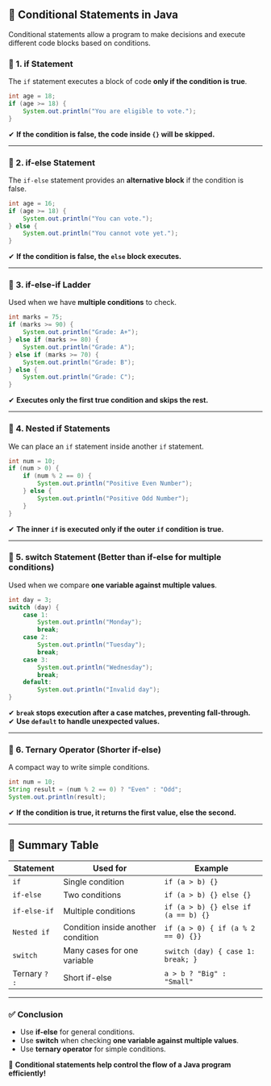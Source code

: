 ## **🔹 Conditional Statements in Java**
Conditional statements allow a program to make decisions and execute different code blocks based on conditions.

### **🔸 1. if Statement**
The `if` statement executes a block of code **only if the condition is true**.

```java
int age = 18;
if (age >= 18) {
    System.out.println("You are eligible to vote.");
}
```
✔ **If the condition is false, the code inside `{}` will be skipped.**


---

### **🔸 2. if-else Statement**
The `if-else` statement provides an **alternative block** if the condition is false.

```java
int age = 16;
if (age >= 18) {
    System.out.println("You can vote.");
} else {
    System.out.println("You cannot vote yet.");
}
```

✔ **If the condition is false, the `else` block executes.**


---

### **🔸 3. if-else-if Ladder**
Used when we have **multiple conditions** to check.

```java
int marks = 75;
if (marks >= 90) {
    System.out.println("Grade: A+");
} else if (marks >= 80) {
    System.out.println("Grade: A");
} else if (marks >= 70) {
    System.out.println("Grade: B");
} else {
    System.out.println("Grade: C");
}
```
✔ **Executes only the first true condition and skips the rest.**


---

### **🔸 4. Nested if Statements**
We can place an `if` statement inside another `if` statement.

```java
int num = 10;
if (num > 0) {
    if (num % 2 == 0) {
        System.out.println("Positive Even Number");
    } else {
        System.out.println("Positive Odd Number");
    }
}
```
✔ **The inner `if` is executed only if the outer `if` condition is true.**


---

### **🔸 5. switch Statement (Better than if-else for multiple conditions)**
Used when we compare **one variable against multiple values**.

```java
int day = 3;
switch (day) {
    case 1:
        System.out.println("Monday");
        break;
    case 2:
        System.out.println("Tuesday");
        break;
    case 3:
        System.out.println("Wednesday");
        break;
    default:
        System.out.println("Invalid day");
}
```
✔ **`break` stops execution after a case matches, preventing fall-through.**  
✔ **Use `default` to handle unexpected values.**


---

### **🔸 6. Ternary Operator (Shorter if-else)**
A compact way to write simple conditions.

```java
int num = 10;
String result = (num % 2 == 0) ? "Even" : "Odd";
System.out.println(result);
```
✔ **If the condition is true, it returns the first value, else the second.**  


---

## **📌 Summary Table**
| Statement | Used for | Example |
|-----------|---------|---------|
| `if` | Single condition | `if (a > b) {}` |
| `if-else` | Two conditions | `if (a > b) {} else {}` |
| `if-else-if` | Multiple conditions | `if (a > b) {} else if (a == b) {}` |
| `Nested if` | Condition inside another condition | `if (a > 0) { if (a % 2 == 0) {}}` |
| `switch` | Many cases for one variable | `switch (day) { case 1: break; }` |
| Ternary `? :` | Short if-else | `a > b ? "Big" : "Small"` |

---

### **✅ Conclusion**
- Use **if-else** for general conditions.
- Use **switch** when checking **one variable against multiple values**.
- Use **ternary operator** for simple conditions.

🚀 **Conditional statements help control the flow of a Java program efficiently!**  
